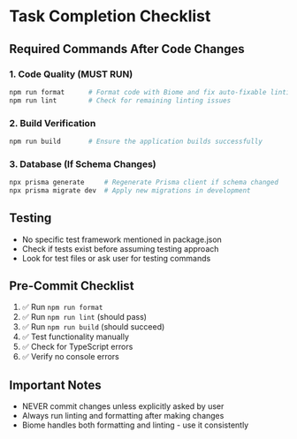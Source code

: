 # Task Completion Checklist

## Required Commands After Code Changes

### 1. Code Quality (MUST RUN)
```bash
npm run format      # Format code with Biome and fix auto-fixable linting issues
npm run lint        # Check for remaining linting issues
```

### 2. Build Verification
```bash
npm run build       # Ensure the application builds successfully
```

### 3. Database (If Schema Changes)
```bash
npx prisma generate     # Regenerate Prisma client if schema changed
npx prisma migrate dev  # Apply new migrations in development
```

## Testing
- No specific test framework mentioned in package.json
- Check if tests exist before assuming testing approach
- Look for test files or ask user for testing commands

## Pre-Commit Checklist
1. ✅ Run `npm run format`
2. ✅ Run `npm run lint` (should pass)
3. ✅ Run `npm run build` (should succeed)
4. ✅ Test functionality manually
5. ✅ Check for TypeScript errors
6. ✅ Verify no console errors

## Important Notes
- NEVER commit changes unless explicitly asked by user
- Always run linting and formatting after making changes
- Biome handles both formatting and linting - use it consistently